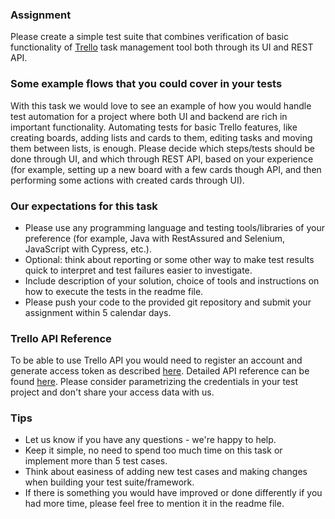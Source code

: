 ### Assignment
Please create a simple test suite that combines verification of basic functionality of [Trello](https://trello.com/) task management tool both through its UI and REST API.

### Some example flows that you could cover in your tests
With this task we would love to see an example of how you would handle test automation for a project where both UI and backend are rich in important functionality.
Automating tests for basic Trello features, like creating boards, adding lists and cards to them, editing tasks and moving them between lists, is enough.
Please decide which steps/tests should be done through UI, and which through REST API, based on your experience (for example, setting up a new board with a few cards though API, and then performing some actions with created cards through UI).

### Our expectations for this task
* Please use any programming language and testing tools/libraries of your preference (for example, Java with RestAssured and Selenium, JavaScript with Cypress, etc.).
* Optional: think about reporting or some other way to make test results quick to interpret and test failures easier to investigate.
* Include description of your solution, choice of tools and instructions on how to execute the tests in the readme file.
* Please push your code to the provided git repository and submit your assignment within 5 calendar days.

### Trello API Reference
To be able to use Trello API you would need to register an account and generate access token as described [here](https://developer.atlassian.com/cloud/trello/guides/rest-api/api-introduction/).
Detailed API reference can be found [here](https://developer.atlassian.com/cloud/trello/rest).
Please consider parametrizing the credentials in your test project and don't share your access data with us.

### Tips
* Let us know if you have any questions - we're happy to help.
* Keep it simple, no need to spend too much time on this task or implement more than 5 test cases.
* Think about easiness of adding new test cases and making changes when building your test suite/framework.
* If there is something you would have improved or done differently if you had more time, please feel free to mention it in the readme file.

